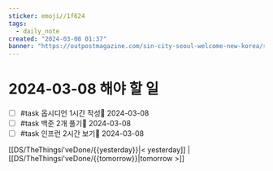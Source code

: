 ```yaml
---
sticker: emoji//1f624
tags:
  - daily_note
created: "2024-03-08 01:37"
banner: "https://outpostmagazine.com/sin-city-seoul-welcome-new-korea/seoul-skyline-photo/"
---
```


# 2024-03-08 해야 할 일

- [ ] #task 옵시디언 1시간 작성📅 2024-03-08
- [ ] #task 백준 2개 풀기📅 2024-03-08
- [ ] #task 인프런 2시간 보기📅 2024-03-08

[[DS/TheThingsi'veDone/{{yesterday}}|< yesterday]] | [[DS/TheThingsi'veDone/{{tomorrow}}|tomorrow >]]